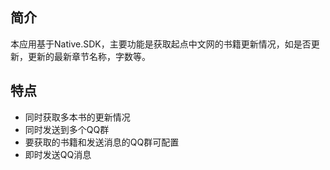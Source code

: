 ## 简介

本应用基于Native.SDK，主要功能是获取起点中文网的书籍更新情况，如是否更新，更新的最新章节名称，字数等。

## 特点

* 同时获取多本书的更新情况
* 同时发送到多个QQ群
* 要获取的书籍和发送消息的QQ群可配置
* 即时发送QQ消息

